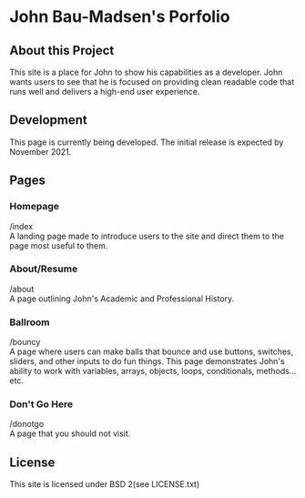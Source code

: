 # John Bau-Madsen's Porfolio  
## About this Project  
This site is a place for John to show his capabilities as a developer. John wants users to see that he is focused on providing clean readable code that runs well and delivers a high-end user experience.  
## Development
This page is currently being developed. The initial release is expected by November 2021.
## Pages  
### Homepage  
/index  
A landing page made to introduce users to the site and direct them to the page most useful to them.  
### About/Resume  
/about  
A page outlining John's Academic and Professional History.  
### Ballroom  
/bouncy  
A page where users can make balls that bounce and use buttons, switches, sliders, and other inputs to do fun things. This page demonstrates John's ability to work with variables, arrays, objects, loops, conditionals, methods... etc.  
### Don't Go Here  
/donotgo    
A page that you should not visit. 
  
## License  
This site is licensed under BSD 2(see LICENSE.txt)  
